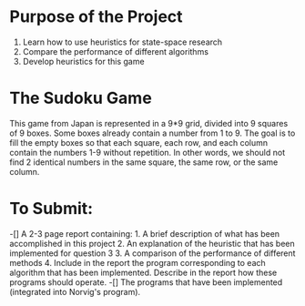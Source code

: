 # Purpose of the Project

1. Learn how to use heuristics for state-space research
2. Compare the performance of different algorithms
3. Develop heuristics for this game

# The Sudoku Game

This game from Japan is represented in a 9*9 grid, divided into 9 squares of 9 boxes. Some boxes already contain a number from 1 to 9. The goal is to fill the empty boxes so that each square, each row, and each column contain the numbers 1-9 without repetition. In other words, we should not find 2 identical numbers in the same square, the same row, or the same column.


# To Submit:

-[] A 2-3 page report containing:
    1. A brief description of what has been accomplished in this project
    2. An explanation of the heuristic that has been implemented for question 3
    3. A comparison of the performance of different methods
    4. Include in the report the program corresponding to each algorithm that has been implemented. Describe in the report how these programs should operate.
-[] The programs that have been implemented (integrated into Norvig's program).

